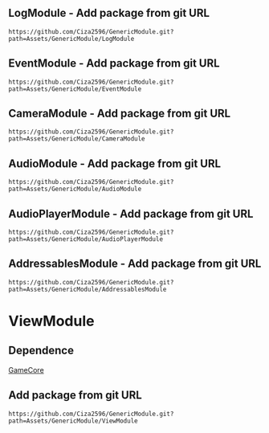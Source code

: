 ## LogModule - Add package from git URL
```
https://github.com/Ciza2596/GenericModule.git?path=Assets/GenericModule/LogModule
```


## EventModule - Add package from git URL
```
https://github.com/Ciza2596/GenericModule.git?path=Assets/GenericModule/EventModule
```


## CameraModule - Add package from git URL
```
https://github.com/Ciza2596/GenericModule.git?path=Assets/GenericModule/CameraModule
```


## AudioModule - Add package from git URL
```
https://github.com/Ciza2596/GenericModule.git?path=Assets/GenericModule/AudioModule
```


## AudioPlayerModule - Add package from git URL
```
https://github.com/Ciza2596/GenericModule.git?path=Assets/GenericModule/AudioPlayerModule
```


## AddressablesModule - Add package from git URL
```
https://github.com/Ciza2596/GenericModule.git?path=Assets/GenericModule/AddressablesModule
```



# ViewModule

## Dependence
[GameCore](https://github.com/Ciza2596/GameCore)

## Add package from git URL
```
https://github.com/Ciza2596/GenericModule.git?path=Assets/GenericModule/ViewModule
```
